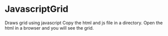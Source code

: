 # JavascriptGrid
Draws grid using javascript
Copy the html and js file in a directory. Open the html in a browser and you will see the grid.

